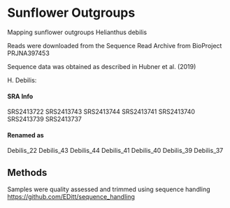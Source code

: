 # Sunflower Outgroups

Mapping sunflower outgroups Helianthus debilis

Reads were downloaded from the Sequence Read Archive from BioProject PRJNA397453

Sequence data was obtained as described in Hubner et al. (2019)


H. Debilis:

#### SRA Info 
SRS2413722
SRS2413743
SRS2413744
SRS2413741
SRS2413740
SRS2413739
SRS2413737

#### Renamed as
Debilis_22
Debilis_43
Debilis_44
Debilis_41
Debilis_40
Debilis_39
Debilis_37

## Methods

Samples were quality assessed and trimmed using sequence handling https://github.com/EDitt/sequence_handling